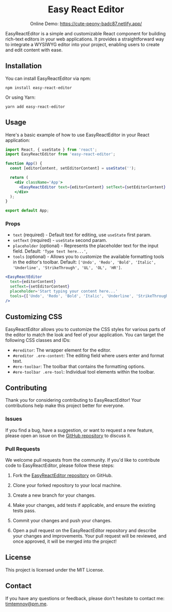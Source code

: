 <h1 align="center">
  Easy React Editor
</h1>

<p align="center">
  Online Demo: 
  <a href="https://cute-peony-badc87.netlify.app/">
    https://cute-peony-badc87.netlify.app/
  </a>
</p>

EasyReactEditor is a simple and customizable React component for building rich-text editors in your web applications. It provides a straightforward way to integrate a WYSIWYG editor into your project, enabling users to create and edit content with ease.

## Installation

You can install EasyReactEditor via npm:

`npm install easy-react-editor`

Or using Yarn:

`yarn add easy-react-editor`

## Usage

Here's a basic example of how to use EasyReactEditor in your React application:

```jsx
import React, { useState } from 'react';
import EasyReactEditor from 'easy-react-editor';

function App() {
  const [editorContent, setEditorContent] = useState('');

  return (
    <div className='App'>
      <EasyReactEditor text={editorContent} setText={setEditorContent} />
    </div>
  );
}

export default App;
```

### Props

- `text` (required) - Default text for editing, use `useState` first param.
- `setText` (required) - `useState` second param.
- `placeholder` (optional) - Represents the placeholder text for the input field. Default: `'Type text here...'`,
- `tools` (optional) - Allows you to customize the available formatting tools in the editor's toolbar. Default: `['Undo', 'Redo', 'Bold', 'Italic', 'Underline', 'StrikeThrough', 'UL', 'OL', 'HR']`.

```jsx
<EasyReactEditor
  text={editorContent}
  setText={setEditorContent}
  placeholder='Start typing your content here...'
  tools={['Undo', 'Redo', 'Bold', 'Italic', 'Underline', 'StrikeThrough', 'UL', 'OL', 'HR']}
/>
```

## Customizing CSS

EasyReactEditor allows you to customize the CSS styles for various parts of the editor to match the look and feel of your application. You can target the following CSS classes and IDs:

- `#ereditor`: The wrapper element for the editor.
- `#ereditor .ere-content`: The editing field where users enter and format text.
- `#ere-toolbar`: The toolbar that contains the formatting options.
- `#ere-toolbar .ere-tool`: Individual tool elements within the toolbar.



## Contributing

Thank you for considering contributing to EasyReactEditor! Your contributions help make this project better for everyone.

### Issues

If you find a bug, have a suggestion, or want to request a new feature, please open an issue on the [GitHub repository](https://github.com/dtlnv/easy-react-editor) to discuss it.

### Pull Requests

We welcome pull requests from the community. If you'd like to contribute code to EasyReactEditor, please follow these steps:

1. Fork the [EasyReactEditor repository](https://github.com/dtlnv/easy-react-editor) on GitHub.

2. Clone your forked repository to your local machine.

3. Create a new branch for your changes.

4. Make your changes, add tests if applicable, and ensure the existing tests pass.

5. Commit your changes and push your changes.

6. Open a pull request on the EasyReactEditor repository and describe your changes and improvements. Your pull request will be reviewed, and once approved, it will be merged into the project!

## License
This project is licensed under the MIT License.

## Contact
If you have any questions or feedback, please don't hesitate to contact me: timtemnov@pm.me.

